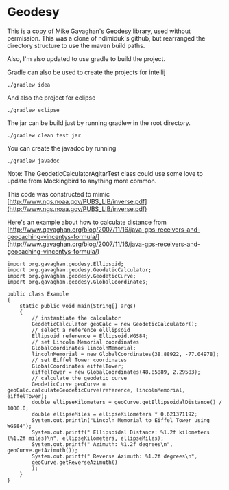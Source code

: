 # Geodesy

This is a copy of Mike Gavaghan's [Geodesy][0] library, used without
permission.  This was a clone of ndimiduk's github, but rearranged the directory
structure to use the maven build paths.

Also, I'm also updated to use gradle to build the project.

Gradle can also be used to create the projects for intellij
```
./gradlew idea
```
And also the project for eclipse
```
./gradlew eclipse
```

The jar can be build just by running gradlew in the root directory.
```
./gradlew clean test jar
```
You can create the javadoc by running
```
./gradlew javadoc
```
Note:
The GeodeticCalculatorAgitarTest class could use some love to update from Mockingbird to anything more common. 

This code was constructed to mimic [http://www.ngs.noaa.gov/PUBS_LIB/inverse.pdf](http://www.ngs.noaa.gov/PUBS_LIB/inverse.pdf)

Here's an example about how to calculate distance from [http://www.gavaghan.org/blog/2007/11/16/java-gps-receivers-and-geocaching-vincentys-formula/](http://www.gavaghan.org/blog/2007/11/16/java-gps-receivers-and-geocaching-vincentys-formula/)
```
import org.gavaghan.geodesy.Ellipsoid;
import org.gavaghan.geodesy.GeodeticCalculator;
import org.gavaghan.geodesy.GeodeticCurve;
import org.gavaghan.geodesy.GlobalCoordinates;

public class Example
{
    static public void main(String[] args)
    {
        // instantiate the calculator
        GeodeticCalculator geoCalc = new GeodeticCalculator();
        // select a reference elllipsoid
        Ellipsoid reference = Ellipsoid.WGS84;
        // set Lincoln Memorial coordinates
        GlobalCoordinates lincolnMemorial;
        lincolnMemorial = new GlobalCoordinates(38.88922, -77.04978);
        // set Eiffel Tower coordinates
        GlobalCoordinates eiffelTower;
        eiffelTower = new GlobalCoordinates(48.85889, 2.29583);
        // calculate the geodetic curve
        GeodeticCurve geoCurve = geoCalc.calculateGeodeticCurve(reference, lincolnMemorial, eiffelTower);
        double ellipseKilometers = geoCurve.getEllipsoidalDistance() / 1000.0;
        double ellipseMiles = ellipseKilometers * 0.621371192;
        System.out.println("Lincoln Memorial to Eiffel Tower using WGS84");
        System.out.printf(" Ellipsoidal Distance: %1.2f kilometers (%1.2f miles)\n", ellipseKilometers, ellipseMiles);
        System.out.printf(" Azimuth: %1.2f degrees\n", geoCurve.getAzimuth());
        System.out.printf(" Reverse Azimuth: %1.2f degrees\n",
        geoCurve.getReverseAzimuth()
        );
    }
}
```

[0]: http://www.gavaghan.org/blog/free-source-code/geodesy-library-vincentys-formula-java/

